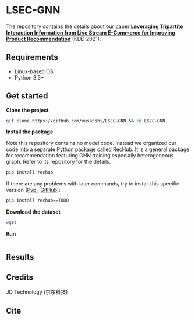 # LSEC-GNN

The repository contains the details about our paper **[Leveraging Tripartite Interaction Information from Live Stream E-Commerce for Improving Product Recommendation](https://arxiv.org/abs/TODO.pdf)** (KDD 2021).

## Requirements

- Linux-based OS
- Python 3.6+

## Get started

**Clone the project**

```bash
git clone https://github.com/yusanshi/LSEC-GNN && cd LSEC-GNN
```

**Install the package**

Note this repository contains no model code. Instead we organized our code into a separate Python package called [RecHub](https://github.com/yusanshi/RecHub/). It is a general package for recommendation featuring GNN training especially heterogeneous graph. Refer to its repository for the details.

```bash
pip install rechub
```

If there are any problems with later commands, try to install this specific version ([Pypi](https://pypi.org/project/rechub/TODO/), [GitHub](https://github.com/yusanshi/RecHub/tree/TODO-hash)):

```bash
pip install rechub==TODO
```

**Download the dataset**

```bash
wget
```

**Run**

```bash

```

## Results



## Credits

JD Technology (京东科技)



## Cite

```TODO

```

